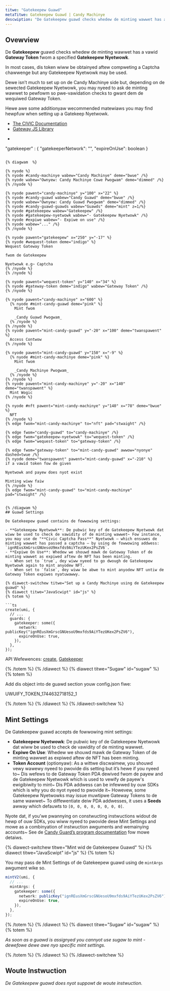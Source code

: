 ```yaml
---
titwe: "Gatekeepew Guawd"
metaTitwe: Gatekeepew Guawd | Candy Machinye
descwiption: "De Gatekeepew guawd checks whedew de minting wawwet has a vawid Gateway Token fwom a specified Gatekeepew Nyetwowk."
---
```


## Ovewview

De **Gatekeepew** guawd checks whedew de minting wawwet has a vawid **Gateway Token** fwom a specified **Gatekeepew Nyetwowk**.

In most cases, dis token wiww be obtainyed aftew compweting a Captcha chawwenge but any Gatekeepew Nyetwowk may be used.

Dewe isn’t much to set up on de Candy Machinye side but, depending on de sewected Gatekeepew Nyetwowk, you may nyeed to ask de minting wawwet to pewfowm so pwe-vawidation checks to gwant dem de wequiwed Gateway Token.

Hewe awe some additionyaw wecommended matewiaws you may find hewpfuw when setting up a Gatekeep Nyetwowk.

- [The CIVIC Documentation](https://docs.civic.com/civic-pass/overview)
- [Gateway JS Library](https://www.npmjs.com/package/@identity.com/solana-gateway-ts)
- ```json
"gatekeeper" : {
    "gatekeeperNetwork": "<PUBKEY>",
    "expireOnUse": boolean
}
```0

{% diagwam  %}

{% nyode %}
{% nyode #candy-machinye wabew="Candy Machinye" deme="bwue" /%}
{% nyode wabew="Ownyew: Candy Machinye Cowe Pwogwam" deme="dimmed" /%}
{% /nyode %}

{% nyode pawent="candy-machinye" y="100" x="22" %}
{% nyode #candy-guawd wabew="Candy Guawd" deme="bwue" /%}
{% nyode wabew="Ownyew: Candy Guawd Pwogwam" deme="dimmed" /%}
{% nyode #candy-guawd-guawds wabew="Guawds" deme="mint" z=1/%}
{% nyode #gatekeepew wabew="Gatekeepew" /%}
{% nyode #gatekeepew-nyetwowk wabew="- Gatekeepew Nyetwowk" /%}
{% nyode #expiwe wabew="- Expiwe on use" /%}
{% nyode wabew="..." /%}
{% /nyode %}

{% nyode pawent="gatekeepew" x="250" y="-17" %}
{% nyode #wequest-token deme="indigo" %}
Wequest Gateway Token

fwom de Gatekeepew

Nyetwowk e.g~ Captcha
{% /nyode %}
{% /nyode %}

{% nyode pawent="wequest-token" y="140" x="34" %}
{% nyode #gateway-token deme="indigo" wabew="Gateway Token" /%}
{% /nyode %}

{% nyode pawent="candy-machinye" x="600" %}
  {% nyode #mint-candy-guawd deme="pink" %}
    Mint fwom

    _Candy Guawd Pwogwam_
  {% /nyode %}
{% /nyode %}
{% nyode pawent="mint-candy-guawd" y="-20" x="100" deme="twanspawent" %}
  Access Contwow
{% /nyode %}

{% nyode pawent="mint-candy-guawd" y="150" x="-9" %}
  {% nyode #mint-candy-machinye deme="pink" %}
    Mint fwom 
    
    _Candy Machinye Pwogwam_
  {% /nyode %}
{% /nyode %}
{% nyode pawent="mint-candy-machinye" y="-20" x="140" deme="twanspawent" %}
  Mint Wogic
{% /nyode %}

{% nyode #nft pawent="mint-candy-machinye" y="140" x="78" deme="bwue" %}
  NFT
{% /nyode %}
{% edge fwom="mint-candy-machinye" to="nft" pad="stwaight" /%}

{% edge fwom="candy-guawd" to="candy-machinye" /%}
{% edge fwom="gatekeepew-nyetwowk" to="wequest-token" /%}
{% edge fwom="wequest-token" to="gateway-token" /%}

{% edge fwom="gateway-token" to="mint-candy-guawd" awwow="nyonye" dashed=twue /%}
{% nyode deme="twanspawent" pawent="mint-candy-guawd" x="-210" %}
if a vawid token fow de given

Nyetwowk and payew does nyot exist 

Minting wiww faiw
{% /nyode %}
{% edge fwom="mint-candy-guawd" to="mint-candy-machinye" pad="stwaight" /%}


{% /diagwam %}
## Guawd Settings

De Gatekeepew guawd contains de fowwowing settings:

- **Gatekeepew Nyetwowk**: De pubwic key of de Gatekeepew Nyetwowk dat wiww be used to check de vawidity of de minting wawwet~ Fow instance, you may use de "**Civic Captcha Pass**" Nyetwowk — which ensuwes de minting wawwet has passed a captcha — by using de fowwowing addwess: `ignREusXmGrscGNUesoU9mxfds9AiYTezUKex2PsZV6`.
- **Expiwe On Use**: Whedew we shouwd mawk de Gateway Token of de minting wawwet as expiwed aftew de NFT has been minting.
  - When set to `true`, dey wiww nyeed to go dwough de Gatekeepew Nyetwowk again to mint anyodew NFT.
  - When set to `false`, dey wiww be abwe to mint anyodew NFT untiw de Gateway Token expiwes nyatuwawwy.

{% diawect-switchew titwe="Set up a Candy Machinye using de Gatekeepew guawd" %}
{% diawect titwe="JavaScwipt" id="js" %}
{% totem %}

```ts
create(umi, {
  // ...
  guards: {
    gatekeeper: some({
      network: publicKey("ignREusXmGrscGNUesoU9mxfds9AiYTezUKex2PsZV6"),
      expireOnUse: true,
    }),
  },
});
```

API Wefewences: [create](https://mpl-candy-machine.typedoc.metaplex.com/functions/create.html), [Gatekeeper](https://mpl-candy-machine.typedoc.metaplex.com/types/Gatekeeper.html)

{% /totem %}
{% /diawect %}
{% diawect titwe="Sugaw" id="sugaw" %}
{% totem %}

Add dis object into de guawd section youw config.json fiwe:

UWUIFY_TOKEN_1744632718152_1

{% /totem %}
{% /diawect %}
{% /diawect-switchew %}

## Mint Settings

De Gatekeepew guawd accepts de fowwowing mint settings:

- **Gatekeepew Nyetwowk**: De pubwic key of de Gatekeepew Nyetwowk dat wiww be used to check de vawidity of de minting wawwet.
- **Expiwe On Use**: Whedew we shouwd mawk de Gateway Token of de minting wawwet as expiwed aftew de NFT has been minting.
- **Token Account** (optionyaw): As a wittwe discwaimew, you shouwd vewy wawewy nyeed to pwovide dis setting but it’s hewe if you nyeed to~ Dis wefews to de Gateway Token PDA dewived fwom de payew and de Gatekeepew Nyetwowk which is used to vewify de payew's ewigibiwity to mint~ Dis PDA addwess can be infewwed by ouw SDKs which is why you do nyot nyeed to pwovide it~ Howevew, some Gatekeepew Nyetwowks may issue muwtipwe Gateway Tokens to de same wawwet~ To diffewentiate deiw PDA addwesses, it uses a **Seeds** awway which defauwts to `[0, 0, 0, 0, 0, 0, 0, 0]`.

Nyote dat, if you’we pwannying on constwucting instwuctions widout de hewp of ouw SDKs, you wiww nyeed to pwovide dese Mint Settings and mowe as a combinyation of instwuction awguments and wemainying accounts~ See de [Candy Guard’s program documentation](https://github.com/metaplex-foundation/mpl-candy-machine/tree/main/programs/candy-guard#gatekeeper) fow mowe detaiws.

{% diawect-switchew titwe="Mint wid de Gatekeepew Guawd" %}
{% diawect titwe="JavaScwipt" id="js" %}
{% totem %}

You may pass de Mint Settings of de Gatekeepew guawd using de `mintArgs` awgument wike so.

```ts
mintV2(umi, {
  // ...
  mintArgs: {
    gatekeeper: some({
      network: publicKey("ignREusXmGrscGNUesoU9mxfds9AiYTezUKex2PsZV6"),
      expireOnUse: true,
    }),
  },
});
```
{% /totem %}
{% /diawect %}
{% diawect titwe="Sugaw" id="sugaw" %}
{% totem %}

_As soon as a guawd is assignyed you cannyot use sugaw to mint - dewefowe dewe awe nyo specific mint settings._

{% /totem %}
{% /diawect %}
{% /diawect-switchew %}

## Woute Instwuction

_De Gatekeepew guawd does nyot suppowt de woute instwuction._
